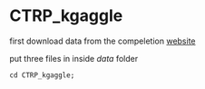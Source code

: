 # CTRP_kgaggle

first download data from the compeletion [website](https://www.kaggle.com/c/avazu-ctr-prediction)

put three files in inside *data* folder 

```
cd CTRP_kgaggle;

```

